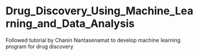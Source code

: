# Drug_Discovery_Using_Machine_Learning_and_Data_Analysis
Followed tutorial by Chanin Nantasenamat to develop machine learning program for drug discovery 
